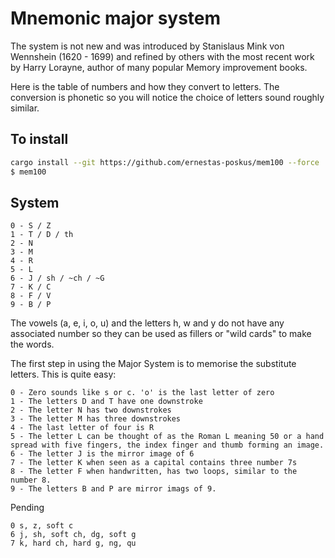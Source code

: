 # Mnemonic major system

The system is not new and was introduced by Stanislaus Mink von Wennshein (1620 - 1699) and refined by others with the most recent work by Harry Lorayne, author of many popular Memory improvement books.

Here is the table of numbers and how they convert to letters. The conversion is phonetic so you will notice the choice of letters sound roughly similar.

## To install

```bash
cargo install --git https://github.com/ernestas-poskus/mem100 --force
$ mem100
```

## System

```
0 - S / Z
1 - T / D / th
2 - N
3 - M
4 - R
5 - L
6 - J / sh / ~ch / ~G
7 - K / C
8 - F / V
9 - B / P
```

The vowels (a, e, i, o, u) and the letters h, w and y do not have any associated number so they can be used as fillers or "wild cards" to make the words.

The first step in using the Major System is to memorise the substitute letters. This is quite easy:

```
0 - Zero sounds like s or c. 'o' is the last letter of zero
1 - The letters D and T have one downstroke
2 - The letter N has two downstrokes
3 - The letter M has three downstrokes
4 - The last letter of four is R
5 - The letter L can be thought of as the Roman L meaning 50 or a hand spread with five fingers, the index finger and thumb forming an image.
6 - The letter J is the mirror image of 6
7 - The letter K when seen as a capital contains three number 7s
8 - The letter F when handwritten, has two loops, similar to the number 8.
9 - The letters B and P are mirror imags of 9.
```

Pending

```
0 s, z, soft c
6 j, sh, soft ch, dg, soft g
7 k, hard ch, hard g, ng, qu
```
